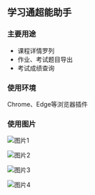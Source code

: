## 学习通超能助手

### 主要用途

- 课程详情罗列
- 作业、考试题目导出
- 考试成绩查询

### 使用环境

Chrome、Edge等浏览器插件

### 使用图片

![图片1](https://static-1.xxcheng.cn/blog/images/2021/06/24/afe058c19fbfd5b78408a3145de30358.png)

![图片2](https://static-1.xxcheng.cn/blog/images/2021/06/24/5b1df75b068d9054b54f9f2988247624.png)

![图片3](https://static-1.xxcheng.cn/blog/images/2021/06/24/ce768103be90324c477351a917deaba6.png)

![图片4](https://static-1.xxcheng.cn/blog/images/2021/06/24/071bc29fedce238d9e3881056fe5c07f.png)
